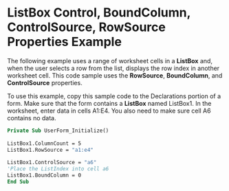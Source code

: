 
# ListBox Control, BoundColumn, ControlSource, RowSource Properties Example

The following example uses a range of worksheet cells in a  **ListBox** and, when the user selects a row from the list, displays the row index in another worksheet cell. This code sample uses the **RowSource**,  **BoundColumn**, and  **ControlSource** properties.

To use this example, copy this sample code to the Declarations portion of a form. Make sure that the form contains a  **ListBox** named ListBox1. In the worksheet, enter data in cells A1:E4. You also need to make sure cell A6 contains no data.



```vb
Private Sub UserForm_Initialize() 
 
ListBox1.ColumnCount = 5 
ListBox1.RowSource = "a1:e4" 
 
ListBox1.ControlSource = "a6" 
'Place the ListIndex into cell a6 
ListBox1.BoundColumn = 0 
End Sub
```

